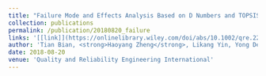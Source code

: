 ```yaml
---
title: "Failure Mode and Effects Analysis Based on D Numbers and TOPSIS"
collection: publications
permalink: /publication/20180820_failure
links: '[[link]](https://onlinelibrary.wiley.com/doi/abs/10.1002/qre.2268)'
author: 'Tian Bian, <strong>Haoyang Zheng</strong>, Likang Yin, Yong Deng'
date: 2018-08-20
venue: 'Quality and Reliability Engineering International'
---
```


